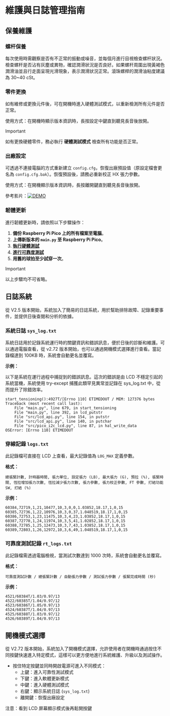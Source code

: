 # 維護與日誌管理指南

## 保養維護

### 螺杆保養

每次使用時需觀察是否有不正常的振動或噪音，並每個月進行目視檢查螺杆狀況。檢查螺杆是否沾有灰塵或異物，確認潤滑狀況是否良好。如果螺杆周圍出現黃褐色潤滑油並且行走面呈現光滑現象，表示潤滑狀況正常。滾珠螺桿的潤滑油粘度建議為 30~40 cSt。

### 零件更換

如有維修或更換元件後，可在開機時進入硬體測試模式，以重新檢測所有元件是否正常。

使用方式：在開機時顯示版本資訊時，長按設定中鍵直到聽見長音後放開。

> [!IMPORTANT]
> 如有更換硬體零件，務必執行 **硬體測試模式** 檢查所有功能是否正常。

### 出廠設定

可透過不連接電腦的方式重新建立 `config.cfg`，恢復出廠預設值（原設定檔會更名為 `config.cfg.bak`）。恢復預設後，請務必重新校正 HX 張力參數。

使用方式：在開機顯示版本資訊時，長按離開鍵直到聽見長音後放開。

參考影片：[![DEMO](https://img.youtube.com/vi/iAgFXuEtak4/0.jpg)](https://www.youtube.com/watch?v=iAgFXuEtak4)

### 韌體更新

進行韌體更新時，請依照以下步驟操作：

1. **備份 Raspberry Pi Pico 上的所有檔案至電腦**。
2. **上傳新版本的 `main.py` 至 Raspberry Pi Pico**。
3. [**執行硬體測試**](2.Hardware_Setup.cht.md#%E7%A1%AC%E9%AB%94%E6%B8%AC%E8%A9%A6%E6%A8%A1%E5%BC%8F)
4. [**進行可靠度測試**](2.Hardware_Setup.cht.md#%E5%8F%AF%E9%9D%A0%E5%BA%A6%E6%B8%AC%E8%A9%A6)
5. **用舊的球拍至少試穿一次**。

> [!IMPORTANT]
> 以上步驟均不可省略。

## 日誌系統

從 V2.5 版本開始，系統加入了簡易的日誌系統，用於幫助排除故障、記錄重要事件，並提供日後查閱和分析的依據。

### 系統日誌 `sys_log.txt`

系統日誌用於記錄系統運行時的關鍵資訊和錯誤訊息，便於日後的診斷和維護。可以通過電腦查看，從 v2.72 版本開始，也可以通過開機模式選擇進行查看。當記錄檔達到 100KB 時，系統會自動更名並覆寫。

**示例：**

以下是系統在運行過程中捕捉到的錯誤訊息。這次的錯誤是由 LCD 不穩定引起的系統當機，系統使用 try-except 捕獲此類罕見異常並記錄在 sys_log.txt 中，從而提升了除錯效率。

```
start_tensioning():4927T/[Errno 110] ETIMEDOUT / MEM: 127376 bytes
Traceback (most recent call last):
    File "main.py", line 679, in start_tensioning
    File "main.py", line 392, in lcd_putstr
    File "src/lcd_api.py", line 154, in putstr
    File "src/lcd_api.py", line 140, in putchar
    File "src/pico_i2c_lcd.py", line 87, in hal_write_data
OSError: [Errno 110] ETIMEDOUT
```

### 穿線記錄 `logs.txt`

此記錄檔可直接在 LCD 上查看，最大記錄值為 `LOG_MAX` 定義參數。

**格式：**
```
總張緊計數, 計時器時間, 張力單位, 設定張力 (LB), 最大張力 (G), 預拉 (%), 張緊時間, 恆拉增加張力次數, 恆拉減少張力次數, 張力參數, 張力校正參數, FT 參數, 打結功能 SW, 打結 (%)
```

**示例：**
```
60384,72719,1,21,10477,10,3,0,0,1.03852,18.17,1,0,15
60385,72736,1,22,10976,10,3,0,37,1.048519,18.17,1,0,15
60386,72753,1,23,11475,10,3,4,23,1.03852,18.17,1,0,15
60387,72770,1,24,11974,10,3,5,41,1.02852,18.17,1,0,15
60388,72785,1,25,12473,10,3,7,43,1.03852,18.17,1,0,15
60389,72803,1,26,12972,10,3,6,49,1.048519,18.17,1,0,15
```

### 可靠度測試記錄 `rt_logs.txt`

此記錄檔需透過電腦檢視，當測試次數達到 1000 次時，系統會自動更名並覆寫。

**格式：**
```
可靠度測試計數 / 總張緊計數 / 自動張力參數 / 測試張力參數 / 張緊完成時間 (秒)
```

**示例：**
```
4521/60384T/1.03/0.97/13
4522/60385T/1.04/0.97/12
4523/60386T/1.05/0.97/13
4524/60387T/1.04/0.97/13
4525/60388T/1.03/0.97/12
4526/60389T/1.04/0.97/13
```

## 開機模式選擇

從 V2.72 版本開始，系統加入了開機模式選擇，允許使用者在開機時通過按住不同按鍵快速進入特定模式，這樣可以更方便地進行系統維護、升級以及測試操作。

 - 按住特定按鍵並同時開啟電源可進入不同模式：
   - 上鍵：進入可靠性測試模式
   - 下鍵：進入軟體更新模式
   - 中鍵：進入硬體測試模式
   - 右鍵：顯示系統日誌 (`sys_log.txt`)
   - 離開鍵：恢復出廠設定

注意：看到 LCD 屏幕顯示模式後再鬆開按鍵

